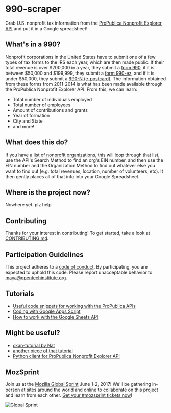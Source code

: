 # 990-scraper
Grab U.S. nonprofit tax information from the [ProPublica Nonprofit Explorer API](https://projects.propublica.org/nonprofits/api) and put it in a Google spreadsheet!

## What's in a 990?
Nonprofit corporations in the United States have to submit one of a few types of tax forms to the IRS each year, which are then made public. If their total revenue is over $200,000 in a year, they submit a [form 990](https://www.irs.gov/pub/irs-pdf/f990.pdf), if it is between $50,000 and $199,999, they submit a [form 990-ez](https://www.irs.gov/pub/irs-pdf/f990ez.pdf), and if it is under $50,000, they submit a [990-N (e-postcard)](https://www.irs.gov/charities-non-profits/annual-electronic-notice-form-990-n-for-small-organizations-what-to-report). The information obtained from these forms from 2011-2014 is what has been made available through the ProPublica Nonprofit Explorer API. From this, we can learn:
- Total number of individuals employed
- Total number of employees
- Amount of contributions and grants
- Year of formation
- City and State
- and more!

## What does this do?
If you have [a list of nonprofit organizations](https://docs.google.com/spreadsheets/d/1jwM-cYI1Ep9ZjNxGDjJXjqNkYA-f1ViyAH-Bv1tLvV4/edit#gid=0), this will loop through that list, use the API's Search Method to find an org's EIN number, and then use the EIN number and the Organization Method to find out whatever else you want to find out (e.g. total revenues, location, number of volunteers, etc). It then gently places all of that info into your Google Spreadsheet. 

## Where is the project now?
Nowhere yet. plz help

## Contributing

Thanks for your interest in contributing! To get started, take a look at [CONTRIBUTING.md](CONTRIBUTING.md).

## Participation Guidelines

This project adheres to a [code of conduct](CODE_OF_CONDUCT.md). By participating, you are expected to uphold this code. Please report unacceptable behavior to maya@opentechinstitute.org.

## Tutorials
- [Useful code snippets for working with the ProPublica APIs](https://www.propublica.org/nerds/item/useful-gists)
- [Coding with Google Apps Script](http://www.benlcollins.com/spreadsheets/starting-gas/)
- [How to work with the Google Sheets API](https://developers.google.com/sheets/)

## Might be useful?
- [ckan-tutorial by Nat](https://github.com/opentechinstitute/ckan-tutorial/blob/master/ckan-basics.js)
- [another piece of that tutorial](https://github.com/opentechinstitute/ckan-tutorial/blob/master/ckan-tutorial.html)
- [Python client for ProPublica Nonprofit Explorer API](https://github.com/robrem/propublica-nonprofit)

## MozSprint

Join us at the [Mozilla Global Sprint](http://mozilla.github.io/global-sprint/) June 1-2, 2017! We'll be gathering in-person at sites around the world and online to collaborate on this project and learn from each other. [Get your #mozsprint tickets now](http://mozilla.github.io/global-sprint/)!

![Global Sprint](https://cloud.githubusercontent.com/assets/617994/24632585/b2b07dcc-1892-11e7-91cf-f9e473187cf7.png)

